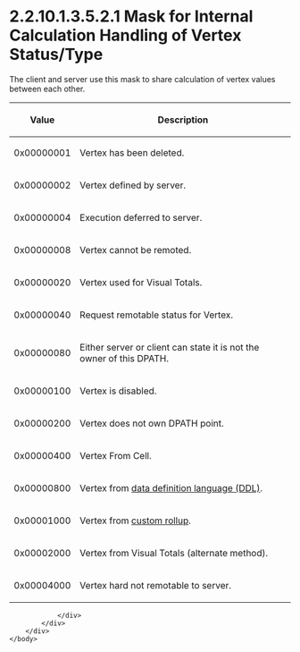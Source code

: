 <html dir="LTR" xmlns:mshelp="http://msdn.microsoft.com/mshelp" xmlns:ddue="http://ddue.schemas.microsoft.com/authoring/2003/5" xmlns:xlink="http://www.w3.org/1999/xlink" xmlns:tool="http://www.microsoft.com/tooltip">
    <head>
        <meta http-equiv="Content-Type" content="text/html; CHARSET=utf-8"></meta>
        <meta name="save" content="history"></meta>
        <title>2.2.10.1.3.5.2.1 Mask for Internal Calculation Handling of Vertex Status/Type</title>
        <xml>
            <mshelp:toctitle title="2.2.10.1.3.5.2.1 Mask for Internal Calculation Handling of Vertex Status/Type"></mshelp:toctitle>
            <mshelp:rltitle title="[MS-SSAS8]: Mask for Internal Calculation Handling of Vertex Status/Type"></mshelp:rltitle>
            <mshelp:keyword index="A" term="e294988f-1b0c-4319-a599-3caee4779701"></mshelp:keyword>
            <mshelp:attr name="DCSext.ContentType" value="open specification"></mshelp:attr>
            <mshelp:attr name="AssetID" value="e294988f-1b0c-4319-a599-3caee4779701"></mshelp:attr>
            <mshelp:attr name="TopicType" value="kbRef"></mshelp:attr>
            <mshelp:attr name="DCSext.Title" value="[MS-SSAS8]: Mask for Internal Calculation Handling of Vertex Status/Type" />
        </xml>
    </head>
    <body>
        <div id="header">
            <h1 class="heading">2.2.10.1.3.5.2.1 Mask for Internal Calculation Handling of Vertex Status/Type</h1>
        </div>
        <div id="mainSection">
            <div id="mainBody">
                <div id="allHistory" class="saveHistory"></div>
                <div id="sectionSection0" class="section" name="collapseableSection">
                    

<p>The client and server use this mask to share calculation of
vertex values between each other.</p>

<table>
 <thead>
  <tr>
   <th>
   <p>Value</p>
   </th>
   <th>
   <p>Description</p>
   </th>
  </tr>
 </thead>
 <tr>
  <td>
  <p>0x00000001</p>
  </td>
  <td>
  <p>Vertex has been deleted.</p>
  </td>
 </tr>
 <tr>
  <td>
  <p>0x00000002</p>
  </td>
  <td>
  <p>Vertex defined by server.</p>
  </td>
 </tr>
 <tr>
  <td>
  <p>0x00000004</p>
  </td>
  <td>
  <p>Execution deferred to server.</p>
  </td>
 </tr>
 <tr>
  <td>
  <p>0x00000008</p>
  </td>
  <td>
  <p>Vertex cannot be remoted.</p>
  </td>
 </tr>
 <tr>
  <td>
  <p>0x00000020</p>
  </td>
  <td>
  <p>Vertex used for Visual Totals.</p>
  </td>
 </tr>
 <tr>
  <td>
  <p>0x00000040</p>
  </td>
  <td>
  <p>Request remotable status for Vertex.</p>
  </td>
 </tr>
 <tr>
  <td>
  <p>0x00000080</p>
  </td>
  <td>
  <p>Either server or client can state it is not the owner
  of this DPATH.</p>
  </td>
 </tr>
 <tr>
  <td>
  <p>0x00000100</p>
  </td>
  <td>
  <p>Vertex is disabled.</p>
  </td>
 </tr>
 <tr>
  <td>
  <p>0x00000200</p>
  </td>
  <td>
  <p>Vertex does not own DPATH point.</p>
  </td>
 </tr>
 <tr>
  <td>
  <p>0x00000400</p>
  </td>
  <td>
  <p>Vertex From Cell.</p>
  </td>
 </tr>
 <tr>
  <td>
  <p>0x00000800</p>
  </td>
  <td>
  <p>Vertex from <a href="c527450b-f5bd-424b-8c98-ba6365288f35.htm#gt_e015fbff-3760-4e33-8898-dc55fbf815d5">data definition language
  (DDL)</a>.</p>
  </td>
 </tr>
 <tr>
  <td>
  <p>0x00001000</p>
  </td>
  <td>
  <p>Vertex from <a href="c527450b-f5bd-424b-8c98-ba6365288f35.htm#gt_2748adff-afd3-4c5d-8095-ec69348c0a89">custom rollup</a>.</p>
  </td>
 </tr>
 <tr>
  <td>
  <p>0x00002000</p>
  </td>
  <td>
  <p>Vertex from Visual Totals (alternate method).</p>
  </td>
 </tr>
 <tr>
  <td>
  <p>0x00004000</p>
  </td>
  <td>
  <p>Vertex hard not remotable to server.</p>
  </td>
 </tr>
</table>


                </div>
            </div>
        </div>
    </body>
</html>